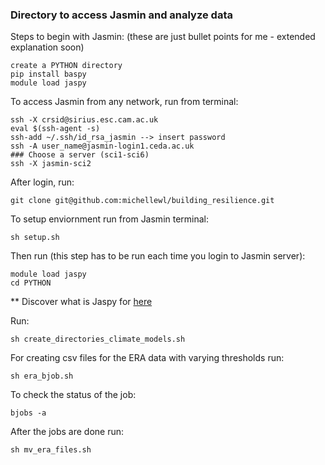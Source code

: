 ### Directory to access Jasmin and analyze data

Steps to begin with Jasmin: 
(these are just bullet points for me - extended explanation soon)

```
create a PYTHON directory  
pip install baspy
module load jaspy
```

To access Jasmin from any network, run from terminal:

```
ssh -X crsid@sirius.esc.cam.ac.uk
eval $(ssh-agent -s)
ssh-add ~/.ssh/id_rsa_jasmin --> insert password
ssh -A user_name@jasmin-login1.ceda.ac.uk
### Choose a server (sci1-sci6)
ssh -X jasmin-sci2
```
After login, run:

```
git clone git@github.com:michellewl/building_resilience.git
```


To setup enviornment run from Jasmin terminal:

```
sh setup.sh
```

Then run (this step has to be run each time you login to Jasmin server):

```
module load jaspy
cd PYTHON
```
** Discover what is Jaspy for [here](https://help.jasmin.ac.uk/article/4729-jaspy-envs)


Run:

```
sh create_directories_climate_models.sh
```


For creating csv files for the ERA data with varying thresholds run:

```
sh era_bjob.sh
```  

To check the status of the job:

```
bjobs -a

```

After the jobs are done run: 

```
sh mv_era_files.sh
```


